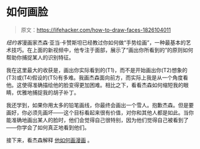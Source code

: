 # 如何画脸

> 原文：<https://lifehacker.com/how-to-draw-faces-1826104011>

*纽约客*漫画家杰森·亚当·卡赞斯坦已经教过你如何做“手势绘画”，一种最基本的艺术技巧。在上面的新视频中，他专注于面部，展示了“画出你所看到的”的原则如何帮助你捕捉某人的识别特征。



我在这里最大的收获是，画出你实际看到的(T1)，而不是开始画出你(T2)想象的(T3)或(T4)假设的(T5)有多难。我画杰森面向前方，而实际上我是从一个角度看他。这使得准确描绘他的脸变得更加困难。相比之下，看看杰森如何缩短我的眼睛，优雅地捕捉我的胡子补丁。

我还学到，如果你用太多的铅笔画线，你最终会画出一个雪人。抱歉杰森。但是要画好，你必须先画坏——这个目标看起来很有价值，对你和其他人都是如此。当你能准确地画出某人的脸时，他们会觉得自己很特别，因为他们觉得自己被看到了——你学会了如何真正地看到他们。

接下来，看杰森解释 [他如何画漫画](https://lifehacker.com/how-to-draw-cartoons-1826116384) 。

